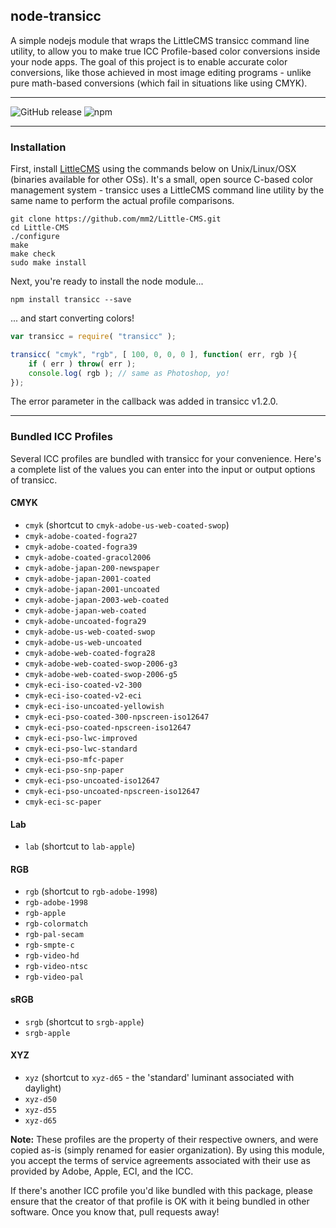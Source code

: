 ## node-transicc

A simple nodejs module that wraps the LittleCMS transicc command line utility, to allow you to make true ICC Profile-based color conversions inside your node apps. The goal of this project is to enable accurate color conversions, like those achieved in most image editing programs - unlike pure math-based conversions (which fail in situations like using CMYK).

*****

![GitHub release](https://img.shields.io/github/release/jpederson/node-transicc.svg?label=github) ![npm](https://img.shields.io/npm/v/transicc.svg)

*****

### Installation

First, install [LittleCMS](https://github.com/mm2/Little-CMS) using the commands below on Unix/Linux/OSX (binaries available for other OSs). It's a small, open source C-based color management system - transicc uses a LittleCMS command line utility by the same name to perform the actual profile comparisons.

```shell
git clone https://github.com/mm2/Little-CMS.git
cd Little-CMS
./configure 
make 
make check 
sudo make install
```

Next, you're ready to install the node module...

```shell
npm install transicc --save
```

... and start converting colors!

```js
var transicc = require( "transicc" );

transicc( "cmyk", "rgb", [ 100, 0, 0, 0 ], function( err, rgb ){
	if ( err ) throw( err );
	console.log( rgb ); // same as Photoshop, yo!
});
```

The error parameter in the callback was added in transicc v1.2.0.

*****

### Bundled ICC Profiles

Several ICC profiles are bundled with transicc for your convenience. Here's a complete list of the values you can enter into the input or output options of transicc.

#### CMYK

- `cmyk` (shortcut to `cmyk-adobe-us-web-coated-swop`)
- `cmyk-adobe-coated-fogra27`
- `cmyk-adobe-coated-fogra39`
- `cmyk-adobe-coated-gracol2006`
- `cmyk-adobe-japan-200-newspaper`
- `cmyk-adobe-japan-2001-coated`
- `cmyk-adobe-japan-2001-uncoated`
- `cmyk-adobe-japan-2003-web-coated`
- `cmyk-adobe-japan-web-coated`
- `cmyk-adobe-uncoated-fogra29`
- `cmyk-adobe-us-web-coated-swop`
- `cmyk-adobe-us-web-uncoated`
- `cmyk-adobe-web-coated-fogra28`
- `cmyk-adobe-web-coated-swop-2006-g3`
- `cmyk-adobe-web-coated-swop-2006-g5`
- `cmyk-eci-iso-coated-v2-300`
- `cmyk-eci-iso-coated-v2-eci`
- `cmyk-eci-iso-uncoated-yellowish`
- `cmyk-eci-pso-coated-300-npscreen-iso12647`
- `cmyk-eci-pso-coated-npscreen-iso12647`
- `cmyk-eci-pso-lwc-improved`
- `cmyk-eci-pso-lwc-standard`
- `cmyk-eci-pso-mfc-paper`
- `cmyk-eci-pso-snp-paper`
- `cmyk-eci-pso-uncoated-iso12647`
- `cmyk-eci-pso-uncoated-npscreen-iso12647`
- `cmyk-eci-sc-paper`

#### Lab

- `lab` (shortcut to `lab-apple`)

#### RGB

- `rgb` (shortcut to `rgb-adobe-1998`)
- `rgb-adobe-1998`
- `rgb-apple`
- `rgb-colormatch`
- `rgb-pal-secam`
- `rgb-smpte-c`
- `rgb-video-hd`
- `rgb-video-ntsc`
- `rgb-video-pal`

#### sRGB

- `srgb` (shortcut to `srgb-apple`)
- `srgb-apple`

#### XYZ

- `xyz` (shortcut to `xyz-d65` - the 'standard' luminant associated with daylight)
- `xyz-d50`
- `xyz-d55`
- `xyz-d65`

**Note:** These profiles are the property of their respective owners, and were copied as-is (simply renamed for easier organization). By using this module, you accept the terms of service agreements associated with their use as provided by Adobe, Apple, ECI, and the ICC.

If there's another ICC profile you'd like bundled with this package, please ensure that the creator of that profile is OK with it being bundled in other software. Once you know that, pull requests away!

